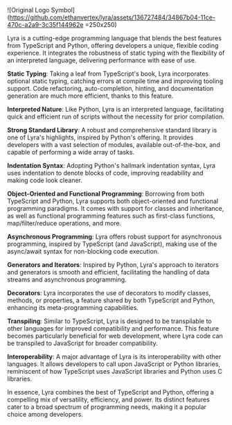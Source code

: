 
![Original Logo Symbol](https://github.com/ethanvertex/lyra/assets/136727484/34867b04-11ce-470c-a2a9-3c35f144962e =250x250)

Lyra is a cutting-edge programming language that blends the best features from TypeScript and Python, offering developers a unique, flexible coding experience. It integrates the robustness of static typing with the flexibility of an interpreted language, delivering performance with ease of use.

**Static Typing**: Taking a leaf from TypeScript's book, Lyra incorporates optional static typing, catching errors at compile time and improving tooling support. Code refactoring, auto-completion, hinting, and documentation generation are much more efficient, thanks to this feature.

**Interpreted Nature**: Like Python, Lyra is an interpreted language, facilitating quick and efficient run of scripts without the necessity for prior compilation.

**Strong Standard Library**: A robust and comprehensive standard library is one of Lyra's highlights, inspired by Python's offering. It provides developers with a vast selection of modules, available out-of-the-box, and capable of performing a wide array of tasks.

**Indentation Syntax**: Adopting Python's hallmark indentation syntax, Lyra uses indentation to denote blocks of code, improving readability and making code look cleaner.

**Object-Oriented and Functional Programming**: Borrowing from both TypeScript and Python, Lyra supports both object-oriented and functional programming paradigms. It comes with support for classes and inheritance, as well as functional programming features such as first-class functions, map/filter/reduce operations, and more.

**Asynchronous Programming**: Lyra offers robust support for asynchronous programming, inspired by TypeScript (and JavaScript), making use of the async/await syntax for non-blocking code execution.

**Generators and Iterators**: Inspired by Python, Lyra's approach to iterators and generators is smooth and efficient, facilitating the handling of data streams and asynchronous programming.

**Decorators**: Lyra incorporates the use of decorators to modify classes, methods, or properties, a feature shared by both TypeScript and Python, enhancing its meta-programming capabilities.

**Transpiling**: Similar to TypeScript, Lyra is designed to be transpilable to other languages for improved compatibility and performance. This feature becomes particularly beneficial for web development, where Lyra code can be transpiled to JavaScript for broader compatibility.

**Interoperability**: A major advantage of Lyra is its interoperability with other languages. It allows developers to call upon JavaScript or Python libraries, reminiscent of how TypeScript uses JavaScript libraries and Python uses C libraries.

In essence, Lyra combines the best of TypeScript and Python, offering a compelling mix of versatility, efficiency, and power. Its distinct features cater to a broad spectrum of programming needs, making it a popular choice among developers.




